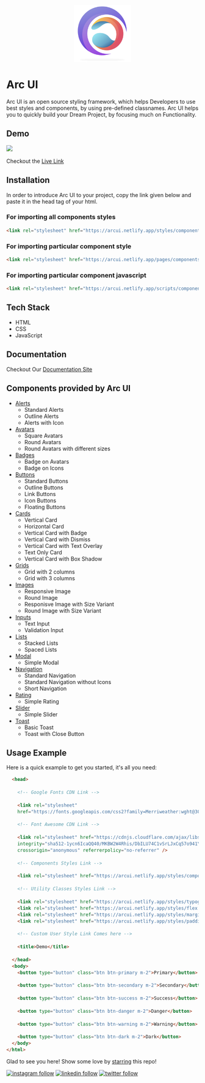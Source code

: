 <figure align="center">
    <img src="./assets/logo.png" width="150"/>
</figure>

# Arc UI

Arc UI is an open source styling framework, which helps Developers to use best styles and components, by using pre-defined classnames. Arc UI helps you to quickly build your Dream Project, by focusing much on Functionality.

## Demo

<img src="./assets/lib-demo.gif"/>

Checkout the [Live Link](https://arcui.netlify.app/)

## Installation

In order to introduce Arc UI to your project, copy the link given below and paste it in the head tag of your html.

### For importing all components styles

```html
<link rel="stylesheet" href="https://arcui.netlify.app/styles/components.css">
```

### For importing particular component style

```html
<link rel="stylesheet" href="https://arcui.netlify.app/pages/components/componentName/componentName.css">
```

### For importing particular component javascript

```html
<link rel="stylesheet" href="https://arcui.netlify.app/scripts/componentName.js">
```

## Tech Stack

- HTML
- CSS
- JavaScript

## Documentation

Checkout Our [Documentation Site](https://arcui.netlify.app/pages/get-started/intro.html)

## Components provided by Arc UI

- [Alerts](https://arcui.netlify.app/pages/components/alert/alert.html)
  - Standard Alerts
  - Outline Alerts
  - Alerts with Icon
- [Avatars](https://arcui.netlify.app/pages/components/avatar/avatar.html)
  - Square Avatars
  - Round Avatars
  - Round Avatars with different sizes
- [Badges](https://arcui.netlify.app/pages/components/badge/badge.html)
  - Badge on Avatars
  - Badge on Icons
- [Buttons](https://arcui.netlify.app/pages/components/button/button.html)
  - Standard Buttons
  - Outline Buttons
  - Link Buttons
  - Icon Buttons
  - Floating Buttons
- [Cards](https://arcui.netlify.app/pages/components/card/card.html)
  - Vertical Card
  - Horizontal Card
  - Vertical Card with Badge
  - Vertical Card with Dismiss
  - Vertical Card with Text Overlay
  - Text Only Card
  - Vertical Card with Box Shadow
- [Grids](https://arcui.netlify.app/pages/components/grid/grid.html)
  - Grid with 2 columns
  - Grid with 3 columns
- [Images](https://arcui.netlify.app/pages/components/image/image.html)
  - Responsive Image
  - Round Image
  - Responisve Image with Size Variant
  - Round Image with Size Variant
- [Inputs](https://arcui.netlify.app/pages/components/input/input.html)
  - Text Input
  - Validation Input
- [Lists](https://arcui.netlify.app/pages/components/list/list.html)
  - Stacked Lists
  - Spaced Lists
- [Modal](https://arcui.netlify.app/pages/components/modal/modal.html)
  - Simple Modal
- [Navigation](https://arcui.netlify.app/pages/components/navigation/navigation.html)
  - Standard Navigation
  - Standard Navigation without Icons
  - Short Navigation
- [Rating](https://arcui.netlify.app/pages/components/rating/rating.html)
  - Simple Rating
- [Slider](https://arcui.netlify.app/pages/components/slider/slider.html)
  - Simple Slider
- [Toast](https://arcui.netlify.app/pages/components/toast/toast.html)
  - Basic Toast
  - Toast with Close Button

## Usage Example

Here is a quick example to get you started, it's all you need:

```html
  <head>

    <!-- Google Fonts CDN Link -->

    <link rel="stylesheet"
    href="https://fonts.googleapis.com/css2?family=Merriweather:wght@300;400;700;900&display=swap" />

    <!-- Font Awesome CDN Link -->

    <link rel="stylesheet" href="https://cdnjs.cloudflare.com/ajax/libs/font-awesome/5.15.4/css/all.min.css"
    integrity="sha512-1ycn6IcaQQ40/MKBW2W4Rhis/DbILU74C1vSrLJxCq57o941Ym01SwNsOMqvEBFlcgUa6xLiPY/NS5R+E6ztJQ=="
    crossorigin="anonymous" referrerpolicy="no-referrer" />

    <!-- Components Styles Link -->

    <link rel="stylesheet" href="https://arcui.netlify.app/styles/components.css" />

    <!-- Utility Classes Styles Link -->

    <link rel="stylesheet" href="https://arcui.netlify.app/styles/typography.css" />
    <link rel="stylesheet" href="https://arcui.netlify.app/styles/flex.css" />
    <link rel="stylesheet" href="https://arcui.netlify.app/styles/margin.css" />
    <link rel="stylesheet" href="https://arcui.netlify.app/styles/padding.css" />

    <!-- Custom User Style Link Comes here -->

    <title>Demo</title>

  </head>
  <body>
    <button type="button" class="btn btn-primary m-2">Primary</button>

    <button type="button" class="btn btn-secondary m-2">Secondary</button>

    <button type="button" class="btn btn-success m-2">Success</button>

    <button type="button" class="btn btn-danger m-2">Danger</button>

    <button type="button" class="btn btn-warning m-2">Warning</button>

    <button type="button" class="btn btn-dark m-2">Dark</button>
  </body>
</html>

```

Glad to see you here! Show some love by [starring](https://github.com/devdeadviz/arc-ui) this repo!

[![instagram follow](https://img.shields.io/badge/follow-@devdeadviz-blue.svg?style=flat&logo=instagram)](https://www.instagram.com/devdeadviz/)
[![linkedin follow](https://img.shields.io/badge/follow-@devdeadviz-blue.svg?style=flat&logo=linkedin)](https://www.linkedin.com/in/devdeadviz/)
[![twitter follow](https://img.shields.io/badge/follow-@devdeadviz-blue.svg?style=flat&logo=twitter)](https://twitter.com/devdeadviz)
